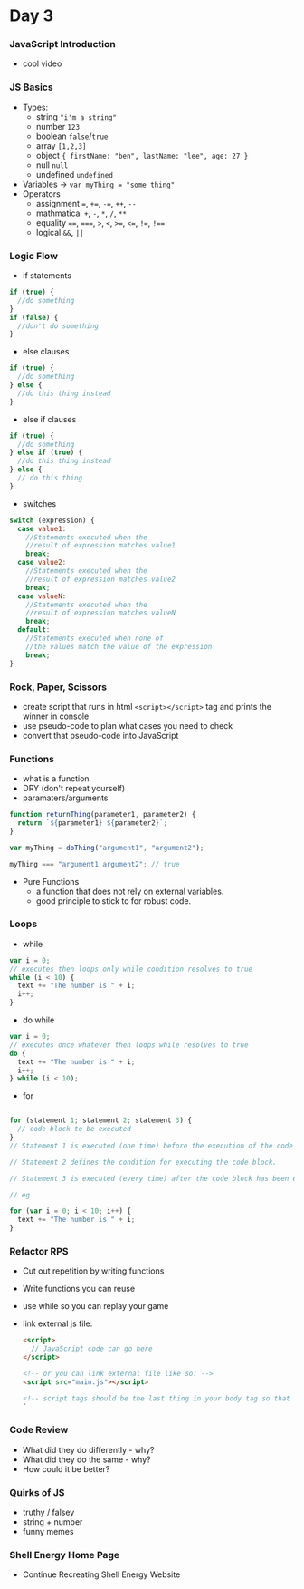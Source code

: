 # Day 3

### JavaScript Introduction

- cool video

### JS Basics

- Types:
  - string `"i'm a string"`
  - number `123`
  - boolean `false`/`true`
  - array `[1,2,3]`
  - object `{ firstName: "ben", lastName: "lee", age: 27 }`
  - null `null`
  - undefined `undefined`
- Variables -> `var myThing = "some thing"`
- Operators
  - assignment `=`, `+=`, `-=`, `++`, `--`
  - mathmatical `+`, `-`, `*`, `/`, `**`
  - equality `==`, `===`, `>`, `<`, `>=`, `<=`, `!=`, `!==`
  - logical `&&`, `||`

### Logic Flow

- if statements

```javascript
if (true) {
  //do something
}
if (false) {
  //don't do something
}
```

- else clauses

```javascript
if (true) {
  //do something
} else {
  //do this thing instead
}
```

- else if clauses

```javascript
if (true) {
  //do something
} else if (true) {
  //do this thing instead
} else {
  // do this thing
}
```

- switches

```javascript
switch (expression) {
  case value1:
    //Statements executed when the
    //result of expression matches value1
    break;
  case value2:
    //Statements executed when the
    //result of expression matches value2
    break;
  case valueN:
    //Statements executed when the
    //result of expression matches valueN
    break;
  default:
    //Statements executed when none of
    //the values match the value of the expression
    break;
}
```

### Rock, Paper, Scissors

- create script that runs in html `<script></script>` tag and prints the winner in console
- use pseudo-code to plan what cases you need to check
- convert that pseudo-code into JavaScript

### Functions

- what is a function
- DRY (don't repeat yourself)
- paramaters/arguments

```javascript
function returnThing(parameter1, parameter2) {
  return `${parameter1} ${parameter2}`;
}

var myThing = doThing("argument1", "argument2");

myThing === "argument1 argument2"; // true
```

- Pure Functions
  - a function that does not rely on external variables.
  - good principle to stick to for robust code.

### Loops

- while

```javascript
var i = 0;
// executes then loops only while condition resolves to true
while (i < 10) {
  text += "The number is " + i;
  i++;
}
```

- do while

```javascript
var i = 0;
// executes once whatever then loops while resolves to true
do {
  text += "The number is " + i;
  i++;
} while (i < 10);
```

- for

```javascript

for (statement 1; statement 2; statement 3) {
  // code block to be executed
}
// Statement 1 is executed (one time) before the execution of the code block.

// Statement 2 defines the condition for executing the code block.

// Statement 3 is executed (every time) after the code block has been executed.

// eg.

for (var i = 0; i < 10; i++) {
  text += "The number is " + i;
}
```

### Refactor RPS

- Cut out repetition by writing functions
- Write functions you can reuse
- use while so you can replay your game
- link external js file:

  ```html
  <script>
    // JavaScript code can go here
  </script>

  <!-- or you can link external file like so: -->
  <script src="main.js"></script>

  <!-- script tags should be the last thing in your body tag so that they run the script after the page has loaded -->
  `
  ```

### Code Review

- What did they do differently - why?
- What did they do the same - why?
- How could it be better?

### Quirks of JS

- truthy / falsey
- string + number
- funny memes

### Shell Energy Home Page

- Continue Recreating Shell Energy Website